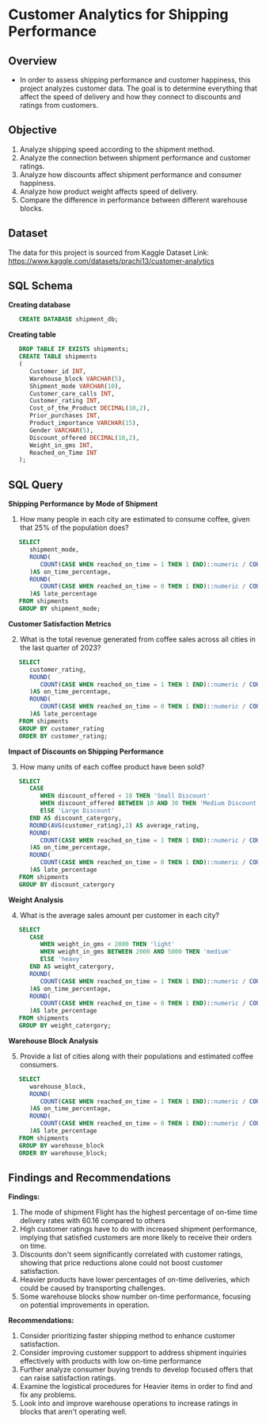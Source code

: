 # Customer Analytics for Shipping Performance


## Overview
- In order to assess shipping performance and customer happiness, this project analyzes customer data. The goal is to determine everything that affect the speed of delivery and how they connect to discounts and ratings from customers.

## Objective
1. Analyze shipping speed according to the shipment method.
2. Analyze the connection between shipment performance and customer ratings.
3. Analyze how discounts affect shipment performance and consumer happiness.
4. Analyze how product weight affects speed of delivery.
5. Compare the difference in performance between different warehouse blocks.

## Dataset
The data for this project is sourced from Kaggle
Dataset Link: https://www.kaggle.com/datasets/prachi13/customer-analytics

<!-- 
## picture
   ![]link -->
## SQL Schema
**Creating database** 
```SQL
   CREATE DATABASE shipment_db;

```

**Creating table** 
```SQL
   DROP TABLE IF EXISTS shipments;
   CREATE TABLE shipments
   (
      Customer_id INT,
      Warehouse_block VARCHAR(5),
      Shipment_mode VARCHAR(10),
      Customer_care_calls INT,
      Customer_rating INT,
      Cost_of_the_Product DECIMAL(10,2),
      Prior_purchases INT,
      Product_importance VARCHAR(15),
      Gender VARCHAR(5),
      Discount_offered DECIMAL(10,2),
      Weight_in_gms INT,
      Reached_on_Time INT
   );
```


## SQL Query

**Shipping Performance by Mode of Shipment**

1. How many people in each city are estimated to consume coffee, given that 25% of the population does?
```SQL
   SELECT
      shipment_mode,
      ROUND(
         COUNT(CASE WHEN reached_on_time = 1 THEN 1 END)::numeric / COUNT(*) * 100, 2
      )AS on_time_percentage,
      ROUND(
         COUNT(CASE WHEN reached_on_time = 0 THEN 1 END)::numeric / COUNT(*) * 100, 2
      )AS late_percentage
   FROM shipments
   GROUP BY shipment_mode;
```


**Customer Satisfaction Metrics**

2. What is the total revenue generated from coffee sales across all cities in the last quarter of 2023?
```SQL
   SELECT 
      customer_rating,
      ROUND(
         COUNT(CASE WHEN reached_on_time = 1 THEN 1 END)::numeric / COUNT(*) * 100, 2
      )AS on_time_percentage,
      ROUND(
         COUNT(CASE WHEN reached_on_time = 0 THEN 1 END)::numeric / COUNT(*) * 100, 2
      )AS late_percentage
   FROM shipments
   GROUP BY customer_rating
   ORDER BY customer_rating;
```


**Impact of Discounts on Shipping Performance**

3. How many units of each coffee product have been sold?
```SQL
   SELECT 
      CASE 
         WHEN discount_offered < 10 THEN 'Small Discount'
         WHEN discount_offered BETWEEN 10 AND 30 THEN 'Medium Discount'
         ElSE 'Large Discount'
      END AS discount_catergory,
      ROUND(AVG(customer_rating),2) AS average_rating,
      ROUND(
         COUNT(CASE WHEN reached_on_time = 1 THEN 1 END)::numeric / COUNT(*) * 100, 2
      )AS on_time_percentage,
      ROUND(
         COUNT(CASE WHEN reached_on_time = 0 THEN 1 END)::numeric / COUNT(*) * 100, 2
      )AS late_percentage
   FROM shipments
   GROUP BY discount_catergory
```


**Weight Analysis**

4. What is the average sales amount per customer in each city?
```SQL
   SELECT 
      CASE 
         WHEN weight_in_gms < 2000 THEN 'light'
         WHEN weight_in_gms BETWEEN 2000 AND 5000 THEN 'medium'
         ElSE 'heavy'
      END AS weight_catergory,
      ROUND(
         COUNT(CASE WHEN reached_on_time = 1 THEN 1 END)::numeric / COUNT(*) * 100, 2
      )AS on_time_percentage,
      ROUND(
         COUNT(CASE WHEN reached_on_time = 0 THEN 1 END)::numeric / COUNT(*) * 100, 2
      )AS late_percentage
   FROM shipments
   GROUP BY weight_catergory; 
```


**Warehouse Block Analysis**

5. Provide a list of cities along with their populations and estimated coffee consumers.
```SQL
   SELECT 
      warehouse_block,
      ROUND(
         COUNT(CASE WHEN reached_on_time = 1 THEN 1 END)::numeric / COUNT(*) * 100, 2
      )AS on_time_percentage,
      ROUND(
         COUNT(CASE WHEN reached_on_time = 0 THEN 1 END)::numeric / COUNT(*) * 100, 2
      )AS late_percentage
   FROM shipments
   GROUP BY warehouse_block
   ORDER BY warehouse_block;
```

## Findings and Recommendations

**Findings:**  

1. The mode of shipment Flight has the highest percentage of on-time time delivery rates with 60.16 compared to others
2. High customer ratings have to do with increased shipment performance, implying that satisfied customers are more likely to receive their orders on time.
3. Discounts don't seem significantly correlated with customer ratings, showing that price reductions alone could not boost customer satisfaction.
4. Heavier products have lower percentages of on-time deliveries, which could be caused by transporting challenges.
5. Some warehouse blocks show number on-time performance, focusing on potential improvements in operation.

**Recommendations:**
  
1. Consider prioritizing faster shipping method to enhance customer satisfaction.
2. Consider improving customer suppport to address shipment inquiries effectively with products with low on-time performance
3. Further analyze consumer buying trends to develop focused offers that can raise satisfaction ratings.
4. Examine the logistical procedures for Heavier items in order to find and fix any problems.
5. Look into and improve warehouse operations to increase ratings in blocks that aren't operating well.



